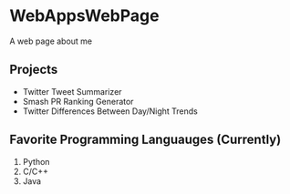# WebAppsWebPage
A web page about me

## Projects
- Twitter Tweet Summarizer
- Smash PR Ranking Generator
- Twitter Differences Between Day/Night Trends

## Favorite Programming Languauges (Currently)
1. Python
2. C/C++
3. Java
